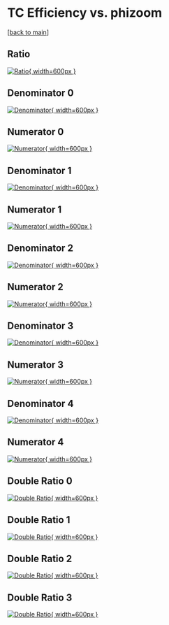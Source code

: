 # TC Efficiency vs. phizoom

[[back to main](./)]



## Ratio

[![Ratio](../mtv/var/TC_vtr_11_-1_eff_phizoom.png){ width=600px }](../mtv/var/TC_vtr_11_-1_eff_phizoom.pdf)

## Denominator 0

[![Denominator](../mtv/den/TC_vtr_11_-1_eff_phizoom_den0.png){ width=600px }](../mtv/den/TC_vtr_11_-1_eff_phizoom_den0.pdf)

## Numerator 0

[![Numerator](../mtv/num/TC_vtr_11_-1_eff_phizoom_num0.png){ width=600px }](../mtv/num/TC_vtr_11_-1_eff_phizoom_num0.pdf)

## Denominator 1

[![Denominator](../mtv/den/TC_vtr_11_-1_eff_phizoom_den1.png){ width=600px }](../mtv/den/TC_vtr_11_-1_eff_phizoom_den1.pdf)

## Numerator 1

[![Numerator](../mtv/num/TC_vtr_11_-1_eff_phizoom_num1.png){ width=600px }](../mtv/num/TC_vtr_11_-1_eff_phizoom_num1.pdf)

## Denominator 2

[![Denominator](../mtv/den/TC_vtr_11_-1_eff_phizoom_den2.png){ width=600px }](../mtv/den/TC_vtr_11_-1_eff_phizoom_den2.pdf)

## Numerator 2

[![Numerator](../mtv/num/TC_vtr_11_-1_eff_phizoom_num2.png){ width=600px }](../mtv/num/TC_vtr_11_-1_eff_phizoom_num2.pdf)

## Denominator 3

[![Denominator](../mtv/den/TC_vtr_11_-1_eff_phizoom_den3.png){ width=600px }](../mtv/den/TC_vtr_11_-1_eff_phizoom_den3.pdf)

## Numerator 3

[![Numerator](../mtv/num/TC_vtr_11_-1_eff_phizoom_num3.png){ width=600px }](../mtv/num/TC_vtr_11_-1_eff_phizoom_num3.pdf)

## Denominator 4

[![Denominator](../mtv/den/TC_vtr_11_-1_eff_phizoom_den4.png){ width=600px }](../mtv/den/TC_vtr_11_-1_eff_phizoom_den4.pdf)

## Numerator 4

[![Numerator](../mtv/num/TC_vtr_11_-1_eff_phizoom_num4.png){ width=600px }](../mtv/num/TC_vtr_11_-1_eff_phizoom_num4.pdf)

## Double Ratio 0

[![Double Ratio](../mtv/ratio/TC_vtr_11_-1_eff_phizoom_ratio0.png){ width=600px }](../mtv/ratio/TC_vtr_11_-1_eff_phizoom_ratio0.pdf)

## Double Ratio 1

[![Double Ratio](../mtv/ratio/TC_vtr_11_-1_eff_phizoom_ratio1.png){ width=600px }](../mtv/ratio/TC_vtr_11_-1_eff_phizoom_ratio1.pdf)

## Double Ratio 2

[![Double Ratio](../mtv/ratio/TC_vtr_11_-1_eff_phizoom_ratio2.png){ width=600px }](../mtv/ratio/TC_vtr_11_-1_eff_phizoom_ratio2.pdf)

## Double Ratio 3

[![Double Ratio](../mtv/ratio/TC_vtr_11_-1_eff_phizoom_ratio3.png){ width=600px }](../mtv/ratio/TC_vtr_11_-1_eff_phizoom_ratio3.pdf)

